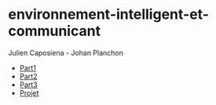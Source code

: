 # environnement-intelligent-et-communicant
Julien Caposiena - Johan Planchon  
  
- [Part1](./Part1/README.md)
- [Part2](./Part2/README.md)
- [Part3](./Part3/README.md)
- [Projet](./Projet/README.md)